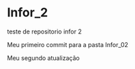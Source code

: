 # Infor_2
teste de repositorio infor 2

Meu primeiro commit para a pasta Infor_02

Meu segundo atualização